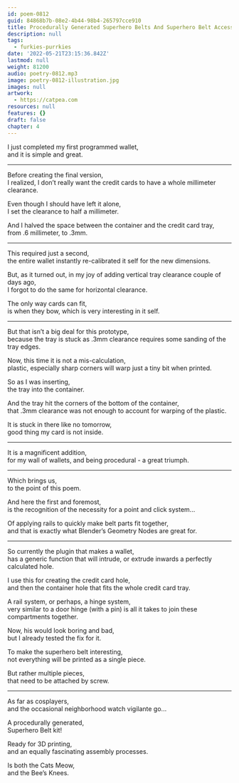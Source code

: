 ```yaml
---
id: poem-0812
guid: 84868b7b-08e2-4b44-98b4-265797cce910
title: Procedurally Generated Superhero Belts And Superhero Belt Accessories
description: null
tags:
  - furkies-purrkies
date: '2022-05-21T23:15:36.842Z'
lastmod: null
weight: 81200
audio: poetry-0812.mp3
image: poetry-0812-illustration.jpg
images: null
artwork:
  - https://catpea.com
resources: null
features: {}
draft: false
chapter: 4
---
```


I just completed my first programmed wallet,\
and it is simple and great.

---

Before creating the final version,\
I realized, I don’t really want the credit cards to have a whole millimeter clearance.

Even though I should have left it alone,\
I set the clearance to half a millimeter.

And I halved the space between the container and the credit card tray,\
from .6 millimeter, to .3mm.

---

This required just a second,\
the entire wallet instantly re-calibrated it self for the new dimensions.

But, as it turned out, in my joy of adding vertical tray clearance couple of days ago,\
I forgot to do the same for horizontal clearance.

The only way cards can fit,\
is when they bow, which is very interesting in it self.

---

But that isn’t a big deal for this prototype,\
because the tray is stuck as .3mm clearance requires some sanding of the tray edges.

Now, this time it is not a mis-calculation,\
plastic, especially sharp corners will warp just a tiny bit when printed.

So as I was inserting,\
the tray into the container.

And the tray hit the corners of the bottom of the container,\
that .3mm clearance was not enough to account for warping of the plastic.

It is stuck in there like no tomorrow,\
good thing my card is not inside.

---

It is a magnificent addition,\
for my wall of wallets, and being procedural - a great triumph.

---

Which brings us,\
to the point of this poem.

And here the first and foremost,\
is the recognition of the necessity for a point and click system...

Of applying rails to quickly make belt parts fit together,\
and that is exactly what Blender’s Geometry Nodes are great for.

---

So currently the plugin that makes a wallet,\
has a generic function that will intrude, or extrude inwards a perfectly calculated hole.

I use this for creating the credit card hole,\
and then the container hole that fits the whole credit card tray.

A rail system, or perhaps, a hinge system,\
very similar to a door hinge (with a pin) is all it takes to join these compartments together.

Now, his would look boring and bad,\
but I already tested the fix for it.

To make the superhero belt interesting,\
not everything will be printed as a single piece.

But rather multiple pieces,\
that need to be attached by screw.

---

As far as cosplayers,\
and the occasional neighborhood watch vigilante go...

A procedurally generated,\
Superhero Belt kit!

Ready for 3D printing,\
and an equally fascinating assembly processes.

Is both the Cats Meow,\
and the Bee’s Knees.
